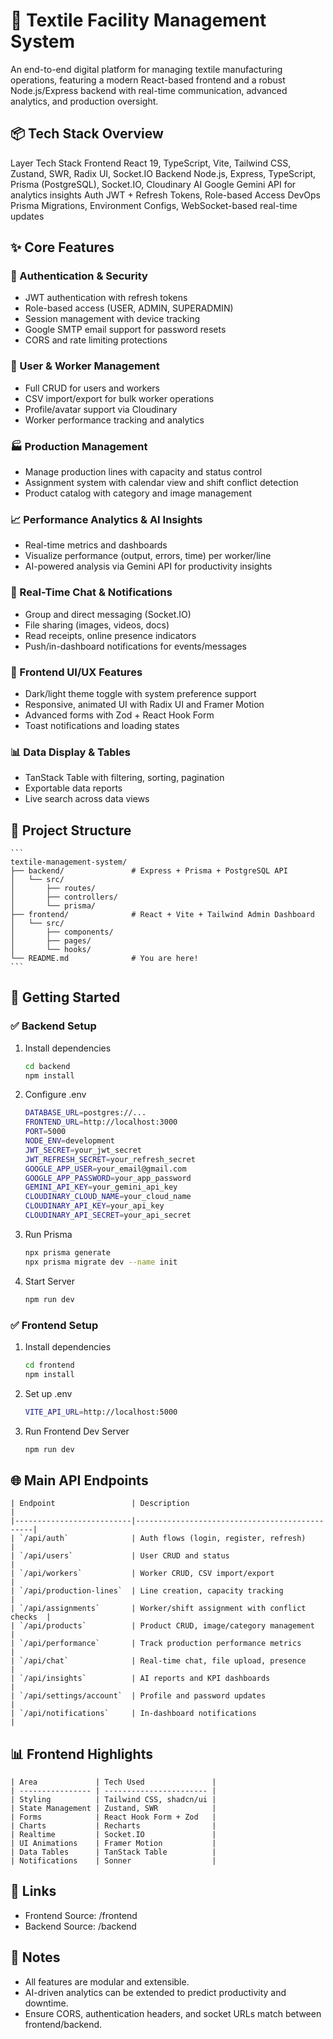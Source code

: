 # 🧵 Textile Facility Management System

An end-to-end digital platform for managing textile manufacturing operations, featuring a modern React-based frontend and a robust Node.js/Express backend with real-time communication, advanced analytics, and production oversight.

## 📦 Tech Stack Overview
Layer	Tech Stack
Frontend	React 19, TypeScript, Vite, Tailwind CSS, Zustand, SWR, Radix UI, Socket.IO
Backend	Node.js, Express, TypeScript, Prisma (PostgreSQL), Socket.IO, Cloudinary
AI	Google Gemini API for analytics insights
Auth	JWT + Refresh Tokens, Role-based Access
DevOps	Prisma Migrations, Environment Configs, WebSocket-based real-time updates
## ✨ Core Features
### 🔐 Authentication & Security
- JWT authentication with refresh tokens
- Role-based access (USER, ADMIN, SUPERADMIN)
- Session management with device tracking
- Google SMTP email support for password resets
- CORS and rate limiting protections
### 👤 User & Worker Management
- Full CRUD for users and workers
- CSV import/export for bulk worker operations
- Profile/avatar support via Cloudinary
- Worker performance tracking and analytics
### 🏭 Production Management
- Manage production lines with capacity and status control
- Assignment system with calendar view and shift conflict detection
- Product catalog with category and image management
### 📈 Performance Analytics & AI Insights
- Real-time metrics and dashboards
- Visualize performance (output, errors, time) per worker/line
- AI-powered analysis via Gemini API for productivity insights
### 💬 Real-Time Chat & Notifications
- Group and direct messaging (Socket.IO)
- File sharing (images, videos, docs)
- Read receipts, online presence indicators
- Push/in-dashboard notifications for events/messages
### 🧩 Frontend UI/UX Features
- Dark/light theme toggle with system preference support
- Responsive, animated UI with Radix UI and Framer Motion
- Advanced forms with Zod + React Hook Form
- Toast notifications and loading states
### 📊 Data Display & Tables
- TanStack Table with filtering, sorting, pagination
- Exportable data reports
- Live search across data views

## 📁 Project Structure
    ```
    textile-management-system/
    ├── backend/               # Express + Prisma + PostgreSQL API
    │   └── src/
    │       ├── routes/
    │       ├── controllers/
    │       └── prisma/
    ├── frontend/              # React + Vite + Tailwind Admin Dashboard
    │   └── src/
    │       ├── components/
    │       ├── pages/
    │       └── hooks/
    └── README.md              # You are here!
    ```

## 🚀 Getting Started
### ✅ Backend Setup
1. Install dependencies
    ```bash
    cd backend
    npm install
    ```
2. Configure .env
    ```bash
    DATABASE_URL=postgres://...
    FRONTEND_URL=http://localhost:3000
    PORT=5000
    NODE_ENV=development
    JWT_SECRET=your_jwt_secret
    JWT_REFRESH_SECRET=your_refresh_secret
    GOOGLE_APP_USER=your_email@gmail.com
    GOOGLE_APP_PASSWORD=your_app_password
    GEMINI_API_KEY=your_gemini_api_key
    CLOUDINARY_CLOUD_NAME=your_cloud_name
    CLOUDINARY_API_KEY=your_api_key
    CLOUDINARY_API_SECRET=your_api_secret
    ```
3. Run Prisma
    ```bash
    npx prisma generate
    npx prisma migrate dev --name init
    ```
4. Start Server
    ```bash
    npm run dev
    ```
### ✅ Frontend Setup
1. Install dependencies
    ```bash
    cd frontend
    npm install
    ```
2. Set up .env
    ```bash
    VITE_API_URL=http://localhost:5000
    ```
3. Run Frontend Dev Server
    ```bash
    npm run dev
    ```
## 🌐 Main API Endpoints
    | Endpoint                 | Description                                   |
    |--------------------------|-----------------------------------------------|
    | `/api/auth`              | Auth flows (login, register, refresh)         |
    | `/api/users`             | User CRUD and status                          |
    | `/api/workers`           | Worker CRUD, CSV import/export                |
    | `/api/production-lines`  | Line creation, capacity tracking              |
    | `/api/assignments`       | Worker/shift assignment with conflict checks  |
    | `/api/products`          | Product CRUD, image/category management       |
    | `/api/performance`       | Track production performance metrics          |
    | `/api/chat`              | Real-time chat, file upload, presence         |
    | `/api/insights`          | AI reports and KPI dashboards                 |
    | `/api/settings/account`  | Profile and password updates                  |
    | `/api/notifications`     | In-dashboard notifications                    |
## 📊 Frontend Highlights
    | Area             | Tech Used               |
    | ---------------- | ----------------------- |
    | Styling          | Tailwind CSS, shadcn/ui |
    | State Management | Zustand, SWR            |
    | Forms            | React Hook Form + Zod   |
    | Charts           | Recharts                |
    | Realtime         | Socket.IO               |
    | UI Animations    | Framer Motion           |
    | Data Tables      | TanStack Table          |
    | Notifications    | Sonner                  |
## 📎 Links
- Frontend Source: /frontend
- Backend Source: /backend
## 🧪 Notes
- All features are modular and extensible.
- AI-driven analytics can be extended to predict productivity and downtime.
- Ensure CORS, authentication headers, and socket URLs match between frontend/backend.